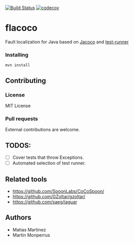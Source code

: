 [![Build Status](https://travis-ci.com/SpoonLabs/flacoco.svg?branch=master)](https://travis-ci.com/SpoonLabs/flacoco)
[![codecov](https://codecov.io/gh/SpoonLabs/flacoco/branch/master/graph/badge.svg?token=7WWFGI1KWW)](https://codecov.io/gh/SpoonLabs/flacoco)
# flacoco

Fault localization for Java based on [Jacoco](https://github.com/jacoco/jacoco) and [test-runner](https://github.com/STAMP-project/test-runner)

### Installing

```
mvn install
```

## Contributing

### License

MIT License

### Pull requests

External contributions are welcome.

## TODOS:

- [ ] Cover tests that throw Exceptions.
- [ ] Automated selection of test runner.

## Related tools

* https://github.com/SpoonLabs/CoCoSpoon/
* https://github.com/GZoltar/gzoltar/
* https://github.com/saeg/jaguar

## Authors

* Matias Martinez
* Martin Monperrus
